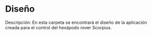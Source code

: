 # Diseño
Descripción: En esta carpeta se encontrará el diseño de la aplicación creada para el control del hexápodo rover Scorpius.
